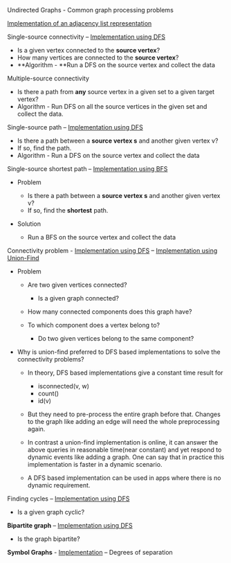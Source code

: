 Undirected Graphs - Common graph processing problems

[Implementation of an adjacency list representation](src/ds/graphs/Graph.java)

Single-source connectivity – [Implementation using
DFS](Algorithms,%204th%20Edition%20-%20Sedgewick,%20Wayne/Exercises/Graphs/src/SearchDFS.java)

- Is a given vertex connected to the **source vertex**?
- How many vertices are connected to the **source vertex**?
- **Algorithm - **Run a DFS on the source vertex and collect the data

Multiple-source connectivity

- Is there a path from **any** source vertex in a given set to a given
  target vertex?
- Algorithm - Run DFS on all the source vertices in the given set and
  collect the data.

Single-source path – [Implementation using
DFS](Algorithms,%204th%20Edition%20-%20Sedgewick,%20Wayne/Exercises/Graphs/src/PathsDFS.java)

- Is there a path between a **source vertex s** and another given vertex
  v?
- If so, find the path.
- Algorithm - Run a DFS on the source vertex and collect the data

Single-source shortest path – [Implementation using
BFS](Algorithms,%204th%20Edition%20-%20Sedgewick,%20Wayne/Exercises/Graphs/src/PathsBFS.java)

- Problem

  - Is there a path between a **source vertex s** and another given
    vertex v?
  - If so, find the **shortest** path.

- Solution

  - Run a BFS on the source vertex and collect the data

Connectivity problem -
[Implementatio](Algorithms,%204th%20Edition%20-%20Sedgewick,%20Wayne/Exercises/Graphs/src/ConnectedComponentsDFS.java)[n
using
DFS](Algorithms,%204th%20Edition%20-%20Sedgewick,%20Wayne/Exercises/Graphs/src/ConnectedComponentsDFS.java)
– [Implementation using
Union-Find](Algorithms,%204th%20Edition%20-%20Sedgewick,%20Wayne/Exercises/Graphs/src/UnionFind.java)

- Problem

  - Are two given vertices connected?

    - Is a given graph connected?

  - How many connected components does this graph have?

  - To which component does a vertex belong to?

    - Do two given vertices belong to the same component?

- Why is union-find preferred to DFS based implementations to solve the
  connectivity problems?

  - In theory, DFS based implementations give a constant time result for

    - isconnected(v, w)
    - count()
    - id(v)

  - But they need to pre-process the entire graph before that. Changes
    to the graph like adding an edge will need the whole preprocessing
    again.

  - In contrast a union-find implementation is online, it can answer the
    above queries in reasonable time(near constant) and yet respond to
    dynamic events like adding a graph. One can say that in practice
    this implementation is faster in a dynamic scenario.

  - A DFS based implementation can be used in apps where there is no
    dynamic requirement.

Finding cycles – [Implementation using
DFS](Algorithms,%204th%20Edition%20-%20Sedgewick,%20Wayne/Exercises/Graphs/src/CycleDFS.java)

- Is a given graph cyclic?

**Bipartite graph** – [Implementation using
DFS](Algorithms,%204th%20Edition%20-%20Sedgewick,%20Wayne/Exercises/Graphs/src/BipartiteDFS.java)

- Is the graph bipartite?

**Symbol Graphs** -
[Implementation](Algorithms,%204th%20Edition%20-%20Sedgewick,%20Wayne/Exercises/Graphs/src/StringGraph.java)
– Degrees of separation
